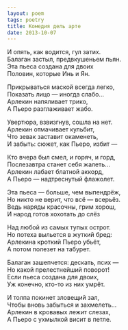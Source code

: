 ```yaml
---
layout: poem
tags: poetry
title: Комедия дель арте
date: 2013-10-07
---
```


И опять, как водится, гул затих.<br>
Балаган застыл, предвкушеньем пьян.<br>
Эта пьеса создана для двоих<br>
Половин, которые Инь и Ян.<br>

Прикрываться маской всегда легко,<br>
Показать лицо — иногда слабо...<br>
Арлекин напяливает трико,<br>
А Пьеро разглаживает жабо.<br>

Увертюра, взвизгнув, сошла на нет.<br>
Арлекин отмачивает кульбит,<br>
Что зевак заставит окаменеть,<br>
И забыть: сюжет, как Пьеро, избит —<br>

Кто вчера был смел, и горяч, и горд,<br>
Послезавтра станет себя жалеть...<br>
Арлекин лабает блатной аккорд,<br>
А Пьеро — надтреснутый флажолет.<br>

Эта пьеса — больше, чем выпендрёж,<br>
Но никто не верит, что всё — всерьёз.<br>
Ведь наряды красочны, грим хорош,<br>
И народ готов хохотать до слёз<br>

Над любой из самых тупых острот.<br>
Но потеха выльется в жуткий бред:<br>
Арлекина кроткий Пьеро убьёт,<br>
А потом полезет на табурет.<br>

Балаган зашепчется: дескать, псих —<br>
Но какой прелестнейший поворот!<br>
Если пьеса создана для двоих,<br>
Уж конечно, кто-то из них умрёт.<br>

И толпа покинет зловещий зал,<br>
Чтобы вновь забыться и захмелеть...<br>
Арлекин в кровавых лежит слезах,<br>
А Пьеро с ухмылкой висит в петле.
